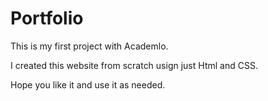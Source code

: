 # Portfolio

This is my first project with Academlo.

I created this website from scratch usign just Html and CSS.

Hope you like it and use it as needed.

